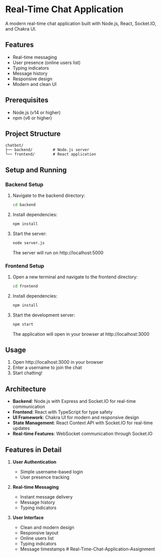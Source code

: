 # Real-Time Chat Application

A modern real-time chat application built with Node.js, React, Socket.IO, and Chakra UI.

## Features

- Real-time messaging
- User presence (online users list)
- Typing indicators
- Message history
- Responsive design
- Modern and clean UI

## Prerequisites

- Node.js (v14 or higher)
- npm (v6 or higher)

## Project Structure

```
chatbot/
├── backend/         # Node.js server
└── frontend/        # React application
```

## Setup and Running

### Backend Setup

1. Navigate to the backend directory:
   ```bash
   cd backend
   ```

2. Install dependencies:
   ```bash
   npm install
   ```

3. Start the server:
   ```bash
   node server.js
   ```
   The server will run on http://localhost:5000

### Frontend Setup

1. Open a new terminal and navigate to the frontend directory:
   ```bash
   cd frontend
   ```

2. Install dependencies:
   ```bash
   npm install
   ```

3. Start the development server:
   ```bash
   npm start
   ```
   The application will open in your browser at http://localhost:3000

## Usage

1. Open http://localhost:3000 in your browser
2. Enter a username to join the chat
3. Start chatting!

## Architecture

- **Backend**: Node.js with Express and Socket.IO for real-time communication
- **Frontend**: React with TypeScript for type safety
- **UI Framework**: Chakra UI for modern and responsive design
- **State Management**: React Context API with Socket.IO for real-time updates
- **Real-time Features**: WebSocket communication through Socket.IO

## Features in Detail

1. **User Authentication**
   - Simple username-based login
   - User presence tracking

2. **Real-time Messaging**
   - Instant message delivery
   - Message history
   - Typing indicators

3. **User Interface**
   - Clean and modern design
   - Responsive layout
   - Online users list
   - Typing indicators
   - Message timestamps #   R e a l - T i m e - C h a t - A p p l i c a t i o n - A s s i g n m e n t  
 